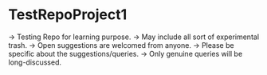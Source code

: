 # TestRepoProject1
  → Testing Repo for learning purpose.
  → May include all sort of experimental trash.
  → Open suggestions are welcomed from anyone.
  → Please be specific about the suggestions/queries.
  → Only genuine queries will be long-discussed.
